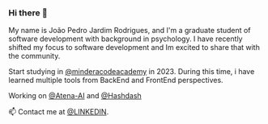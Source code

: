 ### Hi there 👋


My name is João Pedro Jardim Rodrigues, and I'm a graduate student of software development with background in psychology. I have recently shifted my focus to software development and Im excited to share that with the community.

Start studying in [@minderacodeacademy](https://minderacodeacademy.com/) in 2023.  During this time, i have learned multiple tools from BackEnd and FrontEnd perspectives.

Working on [@Atena-AI](www.https://www.atena-ai.pt/) and [@Hashdash](https://hashdash.com/)

📫 Contact me at [@LINKEDIN](https://www.linkedin.com/in/jo%C3%A3o-pedro-jardim-rodrigues/).


<!--
**johnDoCodigo/johnDoCodigo** is a ✨ _special_ ✨ repository because its `README.md` (this file) appears on your GitHub profile.

Here are some ideas to get you started:

- 🔭 I’m currently working on ...
- 🌱 I’m currently learning ...
- 👯 I’m looking to collaborate on ...
- 🤔 I’m looking for help with ...
- 💬 Ask me about ...
- 📫 How to reach me: ...
- 😄 Pronouns: ...
- ⚡ Fun fact: ...
-->
